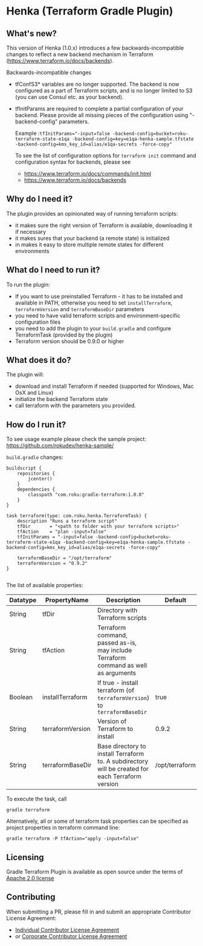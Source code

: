 # Henka (Terraform Gradle Plugin)

## What's new?

This version of Henka (1.0.x) introduces a few backwards-incompatible changes to reflect a new backend mechanism
in Terraform (https://www.terraform.io/docs/backends).

Backwards-incompatible changes

*   tfConfS3* variables are no longer supported. The backend is now configured as a part of Terraform scripts,
    and is no longer limited to S3 (you can use Consul etc. as your backend).
*   tfInitParams are required to complete a partial configuration of your backend. Please provide all missing pieces
    of the configuration using "-backend-config" parameters.
     
    Example :`tfInitParams="-input=false -backend-config=bucket=roku-terraform-state-e1qa -backend-config=key=e1qa-henka-sample.tfstate -backend-config=kms_key_id=alias/e1qa-secrets -force-copy"`
    
    To see the list of configuration options for `terraform init` command and configuration syntax for backends, please see
   
    * https://www.terraform.io/docs/commands/init.html
    * https://www.terraform.io/docs/backends

## Why do I need it? 

The plugin provides an opinionated way of running terraform scripts:
* it makes sure the right version of Terraform is available, downloading it if necessary
* it makes sures that your backend (a remote state) is initialized
* in makes it easy to store multiple remote states for different environments

## What do I need to run it?

To run the plugin:
* If you want to use preinstalled Terraform - it has to be installed and available in PATH, otherwise you need to set
`installTerraform`, `terraformVersion` and `terraformBaseDir` parameters
* you need to have valid terraform scripts and environment-specific configuration files
* you need to add the plugin to your `build.gradle` and configure TerraformTask (provided by the plugin)
* Terraform version should be 0.9.0 or higher

## What does it do?

The plugin will:
* download and install Terraform if needed (supported for Windows, Mac OsX and Linux)
* initialize the backend Terraform state
* call terraform with the parameters you provided.

## How do I run it?

To see usage example please check the sample project: https://github.com/rokudev/henka-sample/

`build.gradle` changes:

```
buildscript {
    repositories {
        jcenter()
    }
    dependencies {
        classpath "com.roku:gradle-terraform:1.0.0"
    }
}

task terraform(type: com.roku.henka.TerraformTask) {
    description "Runs a terraform script"
    tfDir       = "<path to folder with your terraform scripts>"
    tfAction    = "plan -input=false" 
    tfInitParams = "-input=false -backend-config=bucket=roku-terraform-state-e1qa -backend-config=key=e1qa-henka-sample.tfstate -backend-config=kms_key_id=alias/e1qa-secrets -force-copy"

    terraformBaseDir = "/opt/terraform"
    terraformVersion = "0.9.2"
}


```

The list of available properties:

|Datatype   |PropertyName           |Description                                                                                        | Default |
|---|---|---|---|
|String     |tfDir                  |Directory with Terraform scripts                                                                   | | 
|String     |tfAction               |Terraform command, passed as-is, may include Terraform command as well as arguments                | |
|Boolean    |installTerraform       |If true - install terraform (of `terraformVersion`) to `terraformBaseDir`                          | true |
|String     |terraformVersion       |Version of Terraform to install                                                                    | 0.9.2 |
|String     |terraformBaseDir       |Base directory to install Terraform to. A subdirectory will be created for each Terraform version  | /opt/terraform | 
     

To execute the task, call

```
gradle terraform
```

Alternatively, all or some of terraform task properties can be specified as project properties in terraform command line:

```
gradle terraform -P tfAction="apply -input=false" 

```

## Licensing

Gradle Terraform Plugin is available as open source under the terms of [Apache 2.0 license](http://www.apache.org/licenses/LICENSE-2.0.txt) 

## Contributing

When submitting a PR, please fill in and submit an appropriate Contributor License Agreement:
* [Individual Contributor License Agreement](https://raw.githubusercontent.com/rokudev/henka-sample/master/Roku%20ICLA.txt)
* or [Corporate Contributor License Agreement](https://raw.githubusercontent.com/rokudev/henka/master/Roku%20CCLA.txt)
